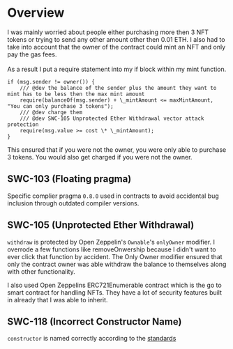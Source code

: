 # Overview

I was mainly worried about people either purchasing more then 3 NFT tokens or trying to send any other amount other then 0.01 ETH. I also had to take into account that the owner of the contract could mint an NFT and only pay the gas fees.<br><br>
As a result I put a require statement into my if block within my mint function.<br>

```
if (msg.sender != owner()) {
    /// @dev the balance of the sender plus the amount they want to mint has to be less then the max mint amount
    require(balanceOf(msg.sender) + \_mintAmount <= maxMintAmount, "You can only purchase 3 tokens");
    /// @dev charge them
    /// @dev SWC-105 Unprotected Ether Withdrawal vector attack protection
    require(msg.value >= cost \* \_mintAmount);
}
```

This ensured that if you were not the owner, you were only able to purchase 3 tokens. You would also get charged if you were not the owner.

## SWC-103 (Floating pragma)

Specific complier pragma `0.8.0` used in contracts to avoid accidental bug inclusion through outdated compiler versions.

## SWC-105 (Unprotected Ether Withdrawal)

`withdraw` is protected by Open Zeppelin's `Ownable`'s `onlyOwner` modifier. I overrode a few functions like removeOnwership because I didn't want to ever click that function by accident. The Only Owner modifier ensured that only the contract owner was able withdraw the balance to themselves along with other functionality.

I also used Open Zeppelins ERC721Enumerable contract which is the go to smart contract for handling NFTs. They have a lot of security features built in already that I was able to inherit.

## SWC-118 (Incorrect Constructor Name)

`constructor` is named correctly according to the [standards](https://swcregistry.io/docs/SWC-118)

